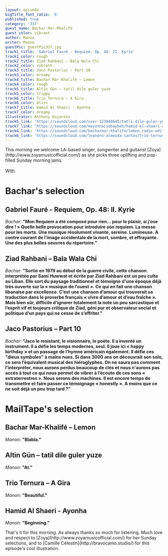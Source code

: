 ```yaml
---
layout: episode
bigTitle_font_ratio: '6'
published: true
category: '337'
guest_name: Bachar Mar-Khalifé
guest_color: vibrant
author: Manon
writer: Manon
guestPic: guestPic337.jpg
track1_title: 'Gabriel Fauré - Requiem, Op. 48: II. Kyrie'
track1_color: rough
track2_title: Ziad Rahbani – Bala Wala Chi
track2_color: vibrant
track3_title: Jaco Pastorius – Part 10
track3_color: dreamy
track4_title: Bachar Mar-Khalifé – Lemon
track4_color: rough
track5_title: Altin Gün – tatil dile guler yuze
track5_color: trippy
track6_title: Trio Ternura – A Gira
track6_color: bliss
track7_title: Hamid Al Shaeri - Ayonha
track7_color: dreamy
illustrator: Anthony Dujardin
track5_link: 'https://soundcloud.com/user-123048645/tatli-dile-guler-yuze'
track7_link: 'https://soundcloud.com/mayonnaisebaybeh/hamid-el-shaeri-ayonha'
track4_link: 'https://soundcloud.com/bacharmar-khalife/lemon-radio-edit'
track6_link: 'https://soundcloud.com/leandro-almeida-santos/trio-ternura-a-gira'
---
```

<p id="introduction">This morning we welcome LA-based singer, songwriter and guitarist [Zoya](http://www.zoyamusicofficial.com/) as she picks three uplifting and pop-filled Sunday morning jams.
<br><br>
With.</p>


# Bachar's selection

## Gabriel Fauré - Requiem, Op. 48: II. Kyrie
_Bachar_: **"**Mon Requiem a été composé pour rien… pour le plaisir, si j’ose dire ! » Quelle belle provocation pour introduire son requiem. La messe pour les morts. Une musique résolument vivante, sereine. Lumineuse. A contre courant de l’image occidentale de la mort, sombre, et effrayante. Une des plus belles oeuvres du répertoire.**"**

## Ziad Rahbani – Bala Wala Chi
_Bachar_: **"**Sortie en 1979 au début de la guerre civile, cette chanson interprétée par Sami Huwwat et écrite par Ziad Rahbani est un peu culte au Liban. Elle sort du paysage traditionnel et témoigne d'une époque déjà très ouverte sur la « musique de l’ouest ». Ce qui en fait une chanson libanaise par excellence. C’est une chanson d’amour qui trouverait sa traduction dans le proverbe français « vivre d’amour et d’eau fraîche ». Mais bien sûr, difficile d’ignorer totalement la note un peu sarcastique et l’esprit vif et toujours critique de Ziad, géni pur et observateur social et politique d’un pays qui ne cesse de s’effriter.**"**

## Jaco Pastorius – Part 10
_Bachar_: **"**Jaco le resistant, le visionnaire, le poète. Il a inventé un instrument. Il a défie les temps modernes, seul. Il joue ici « happy birthday » et un passage de l’hymne américain également. Il défie ces "dieux symboles" à mains nues. Si dans 3000 ans on découvrait son solo, ce sera l’équivalent musical des hiéroglyphes. On ne saura pas comment l’interpréter, nous aurons perdus beaucoup de clés et nous n'aurons pas accès à tout ce qui nous permet de vibrer à l’écoute de ces sons « extraterrestres ». Nous serons des machines. Il est encore temps de transmettre et faire passer ce témoignage « honestly ». A moins que ce ne soit déjà un peu trop tard ?**"**


# MailTape's selection

## Bachar Mar-Khalifé – Lemon
_Manon_: **"**Blabla.**"**

## Altin Gün – tatil dile guler yuze
_Manon_: **"**At.**"**

## Trio Ternura – A Gira
_Manon_: **"**Beautiful.**"**

## Hamid Al Shaeri - Ayonha
_Manon_: **"**Beginning.**"**


<p id="outroduction">That's it for this morning. As always thanks so much for listening. Much love and respect to [Zoya](http://www.zoyamusicofficial.com/) for her Sunday selections, and to [Camille Célestin](http://bravocamo.studio/) for this episode's cool illustration.</p>
